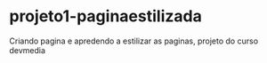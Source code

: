 # projeto1-paginaestilizada
Criando pagina e apredendo a estilizar as paginas, projeto do curso devmedia
